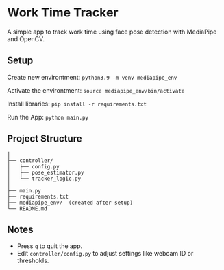 # Work Time Tracker
A simple app to track work time using face pose detection with MediaPipe and OpenCV.

## Setup
Create new environtment:
`python3.9 -m venv mediapipe_env`

Activate the environtment:
`source mediapipe_env/bin/activate`

Install libraries:
`pip install -r requirements.txt`

Run the App:
`python main.py`

## Project Structure
```work_time_tracker/
│
├── controller/
│   ├── config.py
│   ├── pose_estimator.py
│   └── tracker_logic.py
│
├── main.py
├── requirements.txt
├── mediapipe_env/  (created after setup)
└── README.md
```

## Notes
- Press `q` to quit the app.
- Edit `controller/config.py` to adjust settings like webcam ID or thresholds.